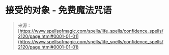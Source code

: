 <!--yml

分类：未分类

日期：2024-06-12 18:35:39

-->

# 接受的对象 - 免费魔法咒语

> 来源：[https://www.spellsofmagic.com/spells/life_spells/confidence_spells/2120/page.html#0001-01-01](https://www.spellsofmagic.com/spells/life_spells/confidence_spells/2120/page.html#0001-01-01)
